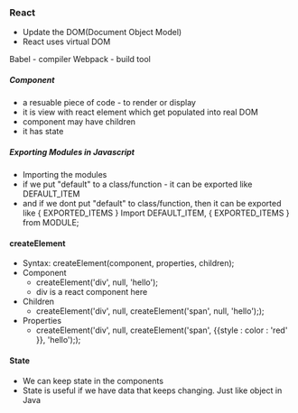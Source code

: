 ### React
- Update the DOM(Document Object Model)
- React uses virtual DOM

Babel - compiler
Webpack - build tool


##### Component
- a resuable piece of code - to render or display
- it is view with react element which get populated into real DOM
- component may have children
- it has state


##### Exporting Modules in Javascript
- Importing the modules 
- if we put "default" to a class/function - it can be exported like DEFAULT_ITEM 
- and if we dont put "default" to class/function, then it can be exported like { EXPORTED_ITEMS }
	Import DEFAULT_ITEM, { EXPORTED_ITEMS } from MODULE;
	
	
#### createElement
- Syntax: createElement(component, properties, children);
- Component
	-	createElement('div', null, 'hello');
	- 	div is a react component here
- Children
	-	createElement('div', null, createElement('span', null, 'hello'););
- Properties
	-	createElement('div', null, createElement('span', {{style : color : 'red' }}, 'hello'););
	

#### State
- We can keep state in the components
- State is useful if we have data that keeps changing. Just like object in Java
